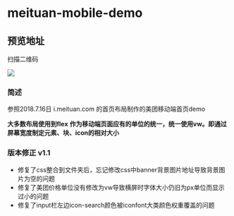 # meituan-mobile-demo

## 预览地址

扫描二维码

![](https://evenyao-1257191344.cos.ap-chengdu.myqcloud.com/%E4%BB%BF%E7%BE%8E%E5%9B%A2%E4%BD%9C%E5%93%81%E4%BA%8C%E7%BB%B4%E7%A0%81.png)
### 简述

参照2018.7.16日 i.meituan.com 的首页布局制作的美团移动端首页demo

**大多数布局使用到flex**
**作为移动端页面应有的单位的统一，统一使用vw。即通过屏幕宽度制定元素、块、icon的相对大小**

### 版本修正 v1.1
- 修复了css整合到文件夹后，忘记修改css中banner背景图片地址导致背景图片为空的问题
- 修复了美团价格单位没有修改为vw导致横屏时字体大小仍旧为px单位而显示过小的问题
- 修复了input栏左边icon-search颜色被iconfont大类颜色权重覆盖的问题
